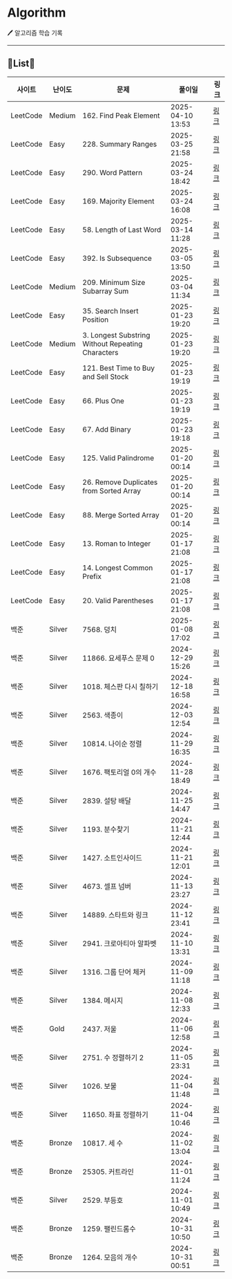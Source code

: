 # Algorithm
🖊️ 알고리즘 학습 기록
<!-- INIT_DONE -->
---
## 📑List📑

| 사이트 | 난이도 | 문제 | 풀이일 | 링크 |
| --- | --- | --- | --- | --- |
| LeetCode | Medium | 162. Find Peak Element | 2025-04-10 13:53 | [링크](https://github.com/JinHyung-dev/Algorithm/blob/main/LeetCode/Medium/162.%20Find%20Peak%20Element/Find%20Peak%20Element.java) |
| LeetCode | Easy | 228. Summary Ranges | 2025-03-25 21:58 | [링크](https://github.com/JinHyung-dev/Algorithm/blob/main/LeetCode/Easy/228.%20Summary%20Ranges/README.md) |
| LeetCode | Easy | 290. Word Pattern | 2025-03-24 18:42 | [링크](https://github.com/JinHyung-dev/Algorithm/blob/main/LeetCode/Easy/290.%20Word%20Pattern/README.md) |
| LeetCode | Easy | 169. Majority Element | 2025-03-24 16:08 | [링크](https://github.com/JinHyung-dev/Algorithm/blob/main/LeetCode/Easy/169.%20Majority%20Element/Majority%20Element.java) |
| LeetCode | Easy | 58. Length of Last Word | 2025-03-14 11:28 | [링크](https://github.com/JinHyung-dev/Algorithm/blob/main/LeetCode/Easy/58.%20Length%20of%20Last%20Word/Length%20of%20Last%20Word.java) |
| LeetCode | Easy | 392. Is Subsequence | 2025-03-05 13:50 | [링크](https://github.com/JinHyung-dev/Algorithm/blob/main/LeetCode/Easy/392.%20Is%20Subsequence/Is%20Subsequence.java) |
| LeetCode | Medium | 209. Minimum Size Subarray Sum | 2025-03-04 11:34 | [링크](https://github.com/JinHyung-dev/Algorithm/blob/main/LeetCode/Medium/209.%20Minimum%20Size%20Subarray%20Sum/Minimum%20Size%20Subarray%20Sum.java) |
| LeetCode | Easy | 35. Search Insert Position | 2025-01-23 19:20 | [링크](https://github.com/JinHyung-dev/Algorithm/blob/main/LeetCode/Easy/35.%20Search%20Insert%20Position/README.md) |
| LeetCode | Medium | 3. Longest Substring Without Repeating Characters | 2025-01-23 19:20 | [링크](https://github.com/JinHyung-dev/Algorithm/blob/main/LeetCode/Medium/3.%20Longest%20Substring%20Without%20Repeating%20Characters/Longest%20Substring%20Without%20Repeating%20Characters.java) |
| LeetCode | Easy | 121. Best Time to Buy and Sell Stock | 2025-01-23 19:19 | [링크](https://github.com/JinHyung-dev/Algorithm/blob/main/LeetCode/Easy/121.%20Best%20Time%20to%20Buy%20and%20Sell%20Stock/Best%20Time%20to%20Buy%20and%20Sell%20Stock.java) |
| LeetCode | Easy | 66. Plus One | 2025-01-23 19:19 | [링크](https://github.com/JinHyung-dev/Algorithm/blob/main/LeetCode/Easy/66.%20Plus%20One/Plus%20One.java) |
| LeetCode | Easy | 67. Add Binary | 2025-01-23 19:18 | [링크](https://github.com/JinHyung-dev/Algorithm/blob/main/LeetCode/Easy/67.%20Add%20Binary/Add%20Binary.java) |
| LeetCode | Easy | 125. Valid Palindrome | 2025-01-20 00:14 | [링크](https://github.com/JinHyung-dev/Algorithm/blob/main/LeetCode/Easy/125.%20Valid%20Palindrome/README.md) |
| LeetCode | Easy | 26. Remove Duplicates from Sorted Array | 2025-01-20 00:14 | [링크](https://github.com/JinHyung-dev/Algorithm/blob/main/LeetCode/Easy/26.%20Remove%20Duplicates%20from%20Sorted%20Array/README.md) |
| LeetCode | Easy | 88. Merge Sorted Array | 2025-01-20 00:14 | [링크](https://github.com/JinHyung-dev/Algorithm/blob/main/LeetCode/Easy/88.%20Merge%20Sorted%20Array/Merge%20Sorted%20Array.java) |
| LeetCode | Easy | 13. Roman to Integer | 2025-01-17 21:08 | [링크](https://github.com/JinHyung-dev/Algorithm/blob/main/LeetCode/Easy/13.%20Roman%20to%20Integer/README.md) |
| LeetCode | Easy | 14. Longest Common Prefix | 2025-01-17 21:08 | [링크](https://github.com/JinHyung-dev/Algorithm/blob/main/LeetCode/Easy/14.%20Longest%20Common%20Prefix/Longest%20Common%20Prefix.java) |
| LeetCode | Easy | 20. Valid Parentheses | 2025-01-17 21:08 | [링크](https://github.com/JinHyung-dev/Algorithm/blob/main/LeetCode/Easy/20.%20Valid%20Parentheses/README.md) |
| 백준 | Silver | 7568. 덩치 | 2025-01-08 17:02 | [링크](https://github.com/JinHyung-dev/Algorithm/blob/main/%EB%B0%B1%EC%A4%80/Silver/7568.%E2%80%85%EB%8D%A9%EC%B9%98/README.md) |
| 백준 | Silver | 11866. 요세푸스 문제 0 | 2024-12-29 15:26 | [링크](https://github.com/JinHyung-dev/Algorithm/blob/main/%EB%B0%B1%EC%A4%80/Silver/11866.%E2%80%85%EC%9A%94%EC%84%B8%ED%91%B8%EC%8A%A4%E2%80%85%EB%AC%B8%EC%A0%9C%E2%80%850/README.md) |
| 백준 | Silver | 1018. 체스판 다시 칠하기 | 2024-12-18 16:58 | [링크](https://github.com/JinHyung-dev/Algorithm/blob/main/%EB%B0%B1%EC%A4%80/Silver/1018.%E2%80%85%EC%B2%B4%EC%8A%A4%ED%8C%90%E2%80%85%EB%8B%A4%EC%8B%9C%E2%80%85%EC%B9%A0%ED%95%98%EA%B8%B0/README.md) |
| 백준 | Silver | 2563. 색종이 | 2024-12-03 12:54 | [링크](https://github.com/JinHyung-dev/Algorithm/blob/main/%EB%B0%B1%EC%A4%80/Silver/2563.%E2%80%85%EC%83%89%EC%A2%85%EC%9D%B4/README.md) |
| 백준 | Silver | 10814. 나이순 정렬 | 2024-11-29 16:35 | [링크](https://github.com/JinHyung-dev/Algorithm/blob/main/%EB%B0%B1%EC%A4%80/Silver/10814.%E2%80%85%EB%82%98%EC%9D%B4%EC%88%9C%E2%80%85%EC%A0%95%EB%A0%AC/README.md) |
| 백준 | Silver | 1676. 팩토리얼 0의 개수 | 2024-11-28 18:49 | [링크](https://github.com/JinHyung-dev/Algorithm/blob/main/%EB%B0%B1%EC%A4%80/Silver/1676.%E2%80%85%ED%8C%A9%ED%86%A0%EB%A6%AC%EC%96%BC%E2%80%850%EC%9D%98%E2%80%85%EA%B0%9C%EC%88%98/README.md) |
| 백준 | Silver | 2839. 설탕 배달 | 2024-11-25 14:47 | [링크](https://github.com/JinHyung-dev/Algorithm/blob/main/%EB%B0%B1%EC%A4%80/Silver/2839.%E2%80%85%EC%84%A4%ED%83%95%E2%80%85%EB%B0%B0%EB%8B%AC/README.md) |
| 백준 | Silver | 1193. 분수찾기 | 2024-11-21 12:44 | [링크](https://github.com/JinHyung-dev/Algorithm/blob/main/%EB%B0%B1%EC%A4%80/Silver/1193.%E2%80%85%EB%B6%84%EC%88%98%EC%B0%BE%EA%B8%B0/README.md) |
| 백준 | Silver | 1427. 소트인사이드 | 2024-11-21 12:01 | [링크](https://github.com/JinHyung-dev/Algorithm/blob/main/%EB%B0%B1%EC%A4%80/Silver/1427.%E2%80%85%EC%86%8C%ED%8A%B8%EC%9D%B8%EC%82%AC%EC%9D%B4%EB%93%9C/README.md) |
| 백준 | Silver | 4673. 셀프 넘버 | 2024-11-13 23:27 | [링크](https://github.com/JinHyung-dev/Algorithm/blob/main/%EB%B0%B1%EC%A4%80/Silver/4673.%E2%80%85%EC%85%80%ED%94%84%E2%80%85%EB%84%98%EB%B2%84/README.md) |
| 백준 | Silver | 14889. 스타트와 링크 | 2024-11-12 23:41 | [링크](https://github.com/JinHyung-dev/Algorithm/blob/main/%EB%B0%B1%EC%A4%80/Silver/14889.%E2%80%85%EC%8A%A4%ED%83%80%ED%8A%B8%EC%99%80%E2%80%85%EB%A7%81%ED%81%AC/README.md) |
| 백준 | Silver | 2941. 크로아티아 알파벳 | 2024-11-10 13:31 | [링크](https://github.com/JinHyung-dev/Algorithm/blob/main/%EB%B0%B1%EC%A4%80/Silver/2941.%E2%80%85%ED%81%AC%EB%A1%9C%EC%95%84%ED%8B%B0%EC%95%84%E2%80%85%EC%95%8C%ED%8C%8C%EB%B2%B3/README.md) |
| 백준 | Silver | 1316. 그룹 단어 체커 | 2024-11-09 11:18 | [링크](https://github.com/JinHyung-dev/Algorithm/blob/main/%EB%B0%B1%EC%A4%80/Silver/1316.%E2%80%85%EA%B7%B8%EB%A3%B9%E2%80%85%EB%8B%A8%EC%96%B4%E2%80%85%EC%B2%B4%EC%BB%A4/README.md) |
| 백준 | Silver | 1384. 메시지 | 2024-11-08 12:33 | [링크](https://github.com/JinHyung-dev/Algorithm/blob/main/%EB%B0%B1%EC%A4%80/Silver/1384.%E2%80%85%EB%A9%94%EC%8B%9C%EC%A7%80/README.md) |
| 백준 | Gold | 2437. 저울 | 2024-11-06 12:58 | [링크](https://github.com/JinHyung-dev/Algorithm/blob/main/%EB%B0%B1%EC%A4%80/Gold/2437.%E2%80%85%EC%A0%80%EC%9A%B8/README.md) |
| 백준 | Silver | 2751. 수 정렬하기 2 | 2024-11-05 23:31 | [링크](https://github.com/JinHyung-dev/Algorithm/blob/main/%EB%B0%B1%EC%A4%80/Silver/2751.%E2%80%85%EC%88%98%E2%80%85%EC%A0%95%EB%A0%AC%ED%95%98%EA%B8%B0%E2%80%852/README.md) |
| 백준 | Silver | 1026. 보물 | 2024-11-04 11:48 | [링크](https://github.com/JinHyung-dev/Algorithm/blob/main/%EB%B0%B1%EC%A4%80/Silver/1026.%E2%80%85%EB%B3%B4%EB%AC%BC/README.md) |
| 백준 | Silver | 11650. 좌표 정렬하기 | 2024-11-04 10:46 | [링크](https://github.com/JinHyung-dev/Algorithm/blob/main/%EB%B0%B1%EC%A4%80/Silver/11650.%E2%80%85%EC%A2%8C%ED%91%9C%E2%80%85%EC%A0%95%EB%A0%AC%ED%95%98%EA%B8%B0/README.md) |
| 백준 | Bronze | 10817. 세 수 | 2024-11-02 13:04 | [링크](https://github.com/JinHyung-dev/Algorithm/blob/main/%EB%B0%B1%EC%A4%80/Bronze/10817.%E2%80%85%EC%84%B8%E2%80%85%EC%88%98/README.md) |
| 백준 | Bronze | 25305. 커트라인 | 2024-11-01 11:24 | [링크](https://github.com/JinHyung-dev/Algorithm/blob/main/%EB%B0%B1%EC%A4%80/Bronze/25305.%E2%80%85%EC%BB%A4%ED%8A%B8%EB%9D%BC%EC%9D%B8/README.md) |
| 백준 | Silver | 2529. 부등호 | 2024-11-01 10:49 | [링크](https://github.com/JinHyung-dev/Algorithm/blob/main/%EB%B0%B1%EC%A4%80/Silver/2529.%E2%80%85%EB%B6%80%EB%93%B1%ED%98%B8/README.md) |
| 백준 | Bronze | 1259. 팰린드롬수 | 2024-10-31 10:50 | [링크](https://github.com/JinHyung-dev/Algorithm/blob/main/%EB%B0%B1%EC%A4%80/Bronze/1259.%E2%80%85%ED%8C%B0%EB%A6%B0%EB%93%9C%EB%A1%AC%EC%88%98/README.md) |
| 백준 | Bronze | 1264. 모음의 개수 | 2024-10-31 00:51 | [링크](https://github.com/JinHyung-dev/Algorithm/blob/main/%EB%B0%B1%EC%A4%80/Bronze/1264.%E2%80%85%EB%AA%A8%EC%9D%8C%EC%9D%98%E2%80%85%EA%B0%9C%EC%88%98/README.md) |
